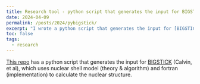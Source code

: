 ```yaml
---
title: Research tool - python script that generates the input for BIGSTICK
date: 2024-04-09
permalink: /posts/2024/pybigstick/
excerpt: "I wrote a python script that generates the input for [BIGSTICK](https://github.com/cwjsdsu/BigstickPublick) (nuclear shell model code)"
toc: false
tags:
  - research
---
```


[This repo](https://github.com/noctildon/pyBigstick) has a python script that generates the input for [BIGSTICK](https://github.com/cwjsdsu/BigstickPublick) (Calvin, et al), which uses nuclear shell model (theory & algorithm) and fortran (implementation) to calculate the nuclear structure.
